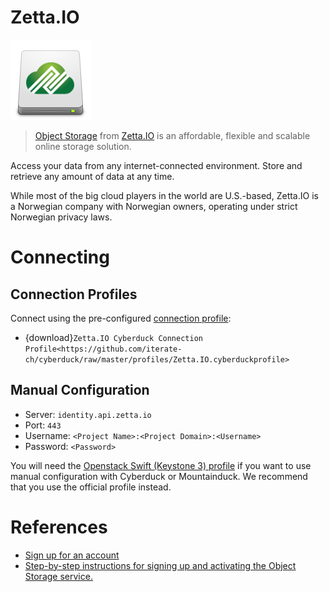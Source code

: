 Zetta.IO
====

![Zetta Drive Icon](_images/candy-drive-removable-media-zetta.png)

> [Object Storage](https://zetta.io/en/products/object-storage/) from [Zetta.IO](https://zetta.io/) is an affordable, flexible and scalable online storage solution.

Access your data from any internet-connected environment. Store and retrieve any amount of data at any time.

While most of the big cloud players in the world are U.S.-based, Zetta.IO is a Norwegian company with Norwegian owners, operating under strict Norwegian privacy laws.

# Connecting

## Connection Profiles

Connect using the pre-configured [connection profile](../../cyberduck/connection.md#connection-profiles):

- {download}`Zetta.IO Cyberduck Connection Profile<https://github.com/iterate-ch/cyberduck/raw/master/profiles/Zetta.IO.cyberduckprofile>`

## Manual Configuration

- Server: `identity.api.zetta.io`
- Port: `443`
- Username: `<Project Name>:<Project Domain>:<Username>`
- Password: `<Password>`

You will need the [Openstack Swift (Keystone 3) profile](index.md) if you want to use manual configuration with Cyberduck or Mountainduck. We recommend that you use the official profile instead.

# References

- [Sign up for an account](https://dashboard.zetta.io/register/)
- [Step-by-step instructions for signing up and activating the Object Storage service.](https://zetta.io/en/help/articles-tutorials/registration-object-storage/)